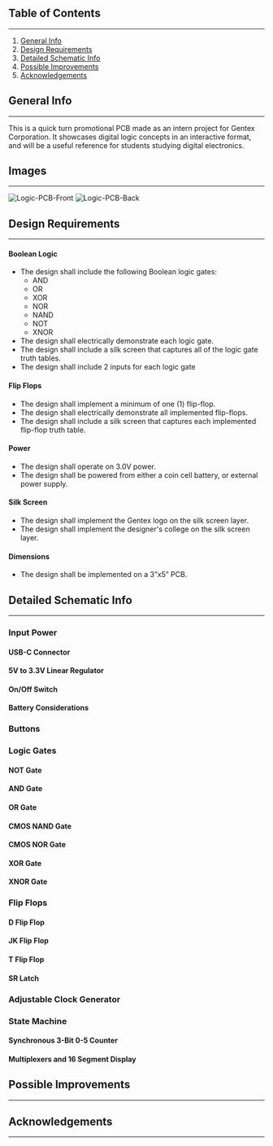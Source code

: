 ## Table of Contents
***
1. [General Info](#general-info)
2. [Design Requirements](#design-requirements)
3. [Detailed Schematic Info](#detailed-schematic-info)
4. [Possible Improvements](#possible-improvements)
5. [Acknowledgements](#acknowledgements)
## General Info
***
This is a quick turn promotional PCB made as an intern project for Gentex Corporation. It showcases digital logic concepts in an interactive format, and will be a useful reference for students studying digital electronics.
## Images
***
![Logic-PCB-Front](https://github.com/vandjac/Logic-PCB/assets/32146550/ab503c88-e459-450d-a51a-90765530fc27)
![Logic-PCB-Back](https://github.com/vandjac/Logic-PCB/assets/32146550/ad24acc0-1959-43f1-9e4e-f1a138fb714e)
## Design Requirements
***
#### Boolean Logic
* The design shall include the following Boolean logic gates: 
   - AND 
    - OR 
    - XOR 
    - NOR 
    - NAND 
    - NOT 
    - XNOR 
* The design shall electrically demonstrate each logic gate. 
* The design shall include a silk screen that captures all of the logic gate truth tables. 
* The design shall include 2 inputs for each logic gate 
#### Flip Flops
* The design shall implement a minimum of one (1) flip-flop. 
* The design shall electrically demonstrate all implemented flip-flops. 
* The design shall include a silk screen that captures each implemented flip-flop truth table. 
#### Power
* The design shall operate on 3.0V power. 
* The design shall be powered from either a coin cell battery, or external power supply. 
#### Silk Screen
* The design shall implement the Gentex logo on the silk screen layer. 
* The design shall implement the designer's college on the silk screen layer. 
#### Dimensions
* The design shall be implemented on a 3”x5” PCB. 
## Detailed Schematic Info
***
### Input Power

#### USB-C Connector

#### 5V to 3.3V Linear Regulator

#### On/Off Switch

#### Battery Considerations

### Buttons

### Logic Gates
#### NOT Gate

#### AND Gate

#### OR Gate

#### CMOS NAND Gate

#### CMOS NOR Gate

#### XOR Gate

#### XNOR Gate

### Flip Flops
#### D Flip Flop

#### JK Flip Flop

#### T Flip Flop

#### SR Latch

### Adjustable Clock Generator

### State Machine
#### Synchronous 3-Bit 0-5 Counter

#### Multiplexers and 16 Segment Display
## Possible Improvements
***

## Acknowledgements
***
